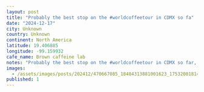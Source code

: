 ```yaml
---
layout: post
title: "Probably the best stop on the #worldcoffeetour in CDMX so fa"
date: "2024-12-17"
city: Unknown
country: Unknown
continent: North America
latitude: 19.406885
longitude: -99.159932
cafe_name: Brown caffeine lab
notes: "Probably the best stop on the #worldcoffeetour in CDMX so far, brown caffeine lab, they roast their own beans and are clearly Star Wars fans. Drink is a cold brew and tonic with a squeeze of orange, incredible."
images: 
  - /assets/images/posts/202412/470667085_18484313881001623_1753200181420247906_n_18094111108504542.jpg
published: 1
---
```

